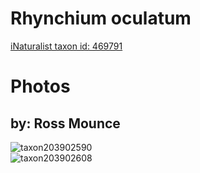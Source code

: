 
Rhynchium oculatum
==================
  
[iNaturalist taxon id: 469791](https://www.inaturalist.org/taxa/469791)
# Photos

## by: Ross Mounce
  
![taxon203902590](https://inaturalist-open-data.s3.amazonaws.com/photos/218424423/medium.jpg)  
![taxon203902608](https://inaturalist-open-data.s3.amazonaws.com/photos/218424436/medium.jpg)